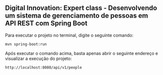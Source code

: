 <h2>Digital Innovation: Expert class - Desenvolvendo um sistema de gerenciamento de pessoas em API REST com Spring Boot</h2>





Para executar o projeto no terminal, digite o seguinte comando:

```shell script
mvn spring-boot:run 
```

Após executar o comando acima, basta apenas abrir o seguinte endereço e visualizar a execução do projeto:

```
http://localhost:8080/api/v1/people


